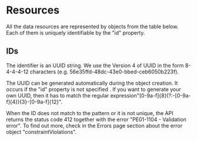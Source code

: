 Resources
==

All the data resources are represented by objects from the table below. Each of them is uniquely identifiable by the "id" property.

## IDs

The identifier is an UUID string. We use the Version 4 of UUID in the form 8-4-4-4-12 characters (e.g. 56e35ffd-48dc-43e0-bbed-ceb6050b223f).

The UUID can be generated automatically during the object creation. It occurs if the "id" property is not specified . If you want to generate your own UUID, then it has to match the regular expression"[0-9a-f]{8}(?:-[0-9a-f]{4}){3}-[0-9a-f]{12}".

When the ID does not match to the pattern or it is not unique, the API returns the status code 412 together with the error "PE01-1104 - Validation error". To find out more, check in the Errors page section about the error object "constraintViolations".
